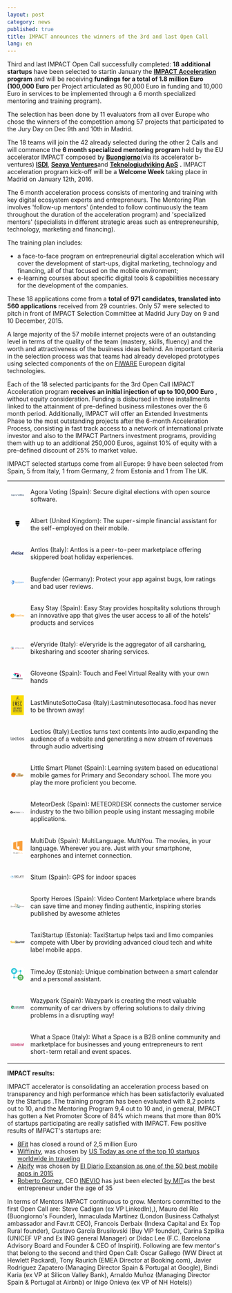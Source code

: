 ```yaml
---
layout: post
category: news
published: true
title: IMPACT announces the winners of the 3rd and last Open Call
lang: en
---
```


Third and last IMPACT Open Call successfully completed: **18**  **additional startups** have been selected to startin January the [**IMPACT Acceleration**](http://www.impact-accelerator.com/) **program** and will be receiving **fundings for a total of 1.8 million Euro**  **(100,000 Euro** per Project articulated as 90,000 Euro in funding and 10,000 Euro in services to be implemented through a 6 month specialized mentoring and training program).

The selection has been done by 11 evaluators from all over Europe who chose the winners of the competition among 57 projects that participated to the Jury Day on Dec 9th and 10th  in Madrid.

The 18 teams will join the 42 already selected during the other 2 Calls and will commence the **6 month specialized mentoring program** held by the EU accelerator IMPACT composed by [**Buongiorno**](http://www.buongiorno.com/)(via its accelerator b-ventures) [**ISDI**](http://www.isdi.es), [**Seaya Ventures**](http://seayaventures.com/en/)and [**Teknologiudviking ApS**](http://www.technology-development.eu/) **.** IMPACT acceleration program kick-off will be a **Welcome Week** taking place in Madrid on January 12th, 2016.

The 6 month acceleration process consists of mentoring and training with key digital ecosystem experts and entrepreneurs. The Mentoring Plan involves 'follow-up mentors' (intended to follow continuously the team throughout the duration of the acceleration program) and 'specialized mentors' (specialists in different strategic areas such as entrepreneurship, technology, marketing and financing).

The training plan includes:

  * a face-to-face program on entrepreneurial digital acceleration which will cover the development of start-ups, digital marketing, technology and financing, all of that focused on the mobile environment;
  * e-learning courses about specific digital tools & capabilities necessary for the development of the companies.

These 18 applications come from a **total of 971 candidates, translated into 560 applications** received from 29 countries. Only 57 were selected to pitch in front of IMPACT Selection Committee at Madrid Jury Day on 9 and 10 December, 2015.

A large majority of the 57 mobile internet projects were of an outstanding level in terms of the quality of the team (mastery, skills, fluency) and the worth and attractiveness of the business ideas behind. An important criteria in the selection process was that teams had already developed prototypes using selected components of the on [FIWARE](http://www.fiware.org) European digital technologies.

Each of the 18 selected participants for the 3rd Open Call IMPACT Acceleration program **receives an initial injection of up to 100,000 Euro** , without equity consideration. Funding is disbursed in three installments linked to the attainment of pre-defined business milestones over the 6 month period. Additionally, IMPACT will offer an Extended Investments Phase to the most outstanding projects after the 6-month Acceleration Process, consisting in fast track access to a network of international private investor and also to the IMPACT Partners investment programs, providing them with up to an additional 250,000 Euros, against 10% of equity with a pre-defined discount of 25% to market value.

IMPACT selected startups come from all Europe: 9 have been selected from Spain, 5 from Italy, 1 from Germany, 2 from Estonia and 1 from The UK.

<table class="table">
<tr>
<td>
<img src="/assets/empresas3/agora.png">
</td>
<td>
<p>Agora Voting (Spain): Secure digital elections with open source software.</p>
</td>
</tr>
<tr>
<td>
<img src="/assets/empresas3/albert.png">
</td>
<td>
<p>Albert (United Kingdom): The super-simple financial assistant for the self-employed on their mobile.</p>
</td>
</tr>
<tr>
<td>
<img src="/assets/empresas3/antlos.png">
</td>
<td>
<p>Antlos (Italy): Antlos is a peer-to-peer marketplace offering skippered boat holiday experiences.</p>
</td>
</tr>
<tr>
<td>
<img src="/assets/empresas3/bugfender.png">
</td>
<td>
<p>Bugfender (Germany):	Protect your app against bugs, low ratings and bad user reviews.</p>
</td>
</tr>
<tr>
<td>
<img src="/assets/empresas3/easystay.png">
</td>
<td>
<p>Easy Stay (Spain): Easy Stay provides hospitality solutions through an innovative app that gives the user access to all of the hotels' products and services</p>
</td>
</tr>
<tr>
<td>
<img src="/assets/empresas3/everyride.png">
</td>
<td>
<p>eVeryride (Italy): eVeryride is the aggregator of all carsharing, bikesharing and scooter sharing services.</p>
</td>
</tr>
<tr>
<td>
<img src="/assets/empresas3/neurodigital.png">
</td>
<td>
<p>Gloveone (Spain):	Touch and Feel Virtual Reality with your own hands</p>
</td>
</tr>
<tr>
<td>
<img src="/assets/empresas3/lmsc.png">
</td>
<td>
<p>LastMinuteSottoCasa (Italy):Lastminutesottocasa..food has never to be thrown away!</p>
</td>
</tr>
<tr>
<td>
<img src="/assets/empresas3/lectios.png">
</td>
<td>
<p>Lectios (Italy):Lectios turns text contents into audio,expanding the audience of a website and generating a new stream of revenues through audio advertising</p>
</td>
</tr>
<tr>
<td>
<img src="/assets/empresas3/little.png">
</td>
<td>
<p>Little Smart Planet (Spain): Learning system based on educational mobile games for Primary and Secondary school. The more you play the more proficient you become.</p>
</td>
</tr>
<tr>
<td>
<img src="/assets/empresas3/meteor.png">
</td>
<td>
<p>MeteorDesk (Spain): METEORDESK connects the customer service industry to the two billion people using instant messaging mobile applications.</p>
</td>
</tr>
<tr>
<td>
<img src="/assets/empresas3/multidub.png">
</td>
<td>
<p>MultiDub (Spain): MultiLanguage. MultiYou. The movies, in your language. Wherever you are. Just with your smartphone, earphones and internet connection.</p>
</td>
</tr>
<tr>
<td>
<img src="/assets/empresas3/situm.png">
</td>
<td>
<p>Situm (Spain): GPS for indoor spaces</p>
</td>
</tr>
<tr>
<td>
<img src="/assets/empresas3/sporty.png">
</td>
<td>
<p>Sporty Heroes (Spain): Video Content Marketplace where brands can save time and money finding authentic, inspiring stories published by awesome athletes</p>
</td>
</tr>
<tr>
<td>
<img src="/assets/empresas3/taxy.png">
</td>
<td>
<p>TaxiStartup (Estonia): TaxiStartup helps taxi and limo companies compete with Uber by providing advanced cloud tech and white label mobile apps.</p>
</td>
</tr>
<tr>
<td>
<img src="/assets/empresas3/timejoy.png">
</td>
<td>
<p>TimeJoy (Estonia): Unique combination between a smart calendar and a personal assistant.</p>
</td>
</tr>
<tr>
<td>
<img src="/assets/empresas3/wazy.png">
</td>
<td>
<p>Wazypark (Spain): Wazypark is creating the most valuable community of car drivers by offering solutions to daily driving problems in a disrupting way!</p>
</td>
</tr>
<tr>
<td>
<img src="/assets/empresas3/whataspace.png">
</td>
<td>
<p>What a Space (Italy): What a Space is a B2B online community and marketplace for businesses and young entrepreneurs to rent short-term retail and event spaces.</p>
</td>
</tr>
</table>




**IMPACT results:**

IMPACT accelerator is consolidating an acceleration process based on transparency and high performance which has been satisfactorily evaluated by the Startups .The training program has been evaluated with 8,2 points out to 10, and the Mentoring Program 9,4 out to 10 and, in general, IMPACT has gotten a Net Promoter Score of 84% which means that more than 80% of startups participating are really satisfied with IMPACT. Few positive results of IMPACT's startups are:

- [8Fit](https://8fit.com/) has closed a round of 2,5 million Euro
- [Wiffinity](https://wiffinity.com/), was chosen by  [US Today as one of the top 10 startups worldwide in traveling](http://www.10best.com/awards/travel/best-new-travel-app/wiffinity/)
- [Alpify](http://www.alpify.com/es/) was chosen by  [El Diario Expansion as one of the 50 best mobile apps in 2015](http://www.expansion.com/economia-digital/premios/votacion.html)
- [Roberto Gomez](https://es.linkedin.com/in/rgomezv), CEO  [INEVIO](https://www.inevio.com/) has just been elected  [by MIT](http://www.technologyreview.es/tr35espana/1617/roberto-gomez/)as the best entrepreneur under the age of 35

In terms of Mentors IMPACT continuous to grow. Mentors committed to the first Open Call are: Steve Cadigan (ex VP LinkedIn),), Mauro del Río (Buongiorno's Founder), Inmaculada Martínez (London Business Cathalyst ambassador and Favr.tt CEO), Francois Derbaix (Indexa Capital and Ex Top Rural founder), Gustavo García Brusilovski (Buy VIP founder), Carina Szpilka (UNICEF VP and Ex ING general Manager) or Didac Lee (F.C. Barcelona Advisory Board and Founder & CEO of Inspirit). Following are few mentor's that belong to the second and third Open Call: Oscar Gallego (WW Direct at Hewlett Packard), Tony Raurich (EMEA Director at Booking.com), Javier Rodriguez Zapatero (Managing Director Spain & Portugal at Google), Bindi Karia (ex VP at Silicon Valley Bank), Arnaldo Muñoz (Managing Director Spain & Portugal at Airbnb) or Iñigo Onieva (ex VP of NH Hotels))